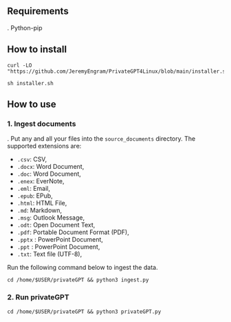 ## Requirements
. Python-pip

## How to install

```
curl -LO "https://github.com/JeremyEngram/PrivateGPT4Linux/blob/main/installer.sh"

sh installer.sh
```

## How to use

### 1. Ingest documents
. Put any and all your files into the `source_documents` directory.
The supported extensions are:

   - `.csv`: CSV,
   - `.docx`: Word Document,
   - `.doc`: Word Document,
   - `.enex`: EverNote,
   - `.eml`: Email,
   - `.epub`: EPub,
   - `.html`: HTML File,
   - `.md`: Markdown,
   - `.msg`: Outlook Message,
   - `.odt`: Open Document Text,
   - `.pdf`: Portable Document Format (PDF),
   - `.pptx` : PowerPoint Document,
   - `.ppt` : PowerPoint Document,
   - `.txt`: Text file (UTF-8),

Run the following command below to ingest the data.
```
cd /home/$USER/privateGPT && python3 ingest.py
```
### 2. Run privateGPT
```
cd /home/$USER/privateGPT && python3 privateGPT.py
```

